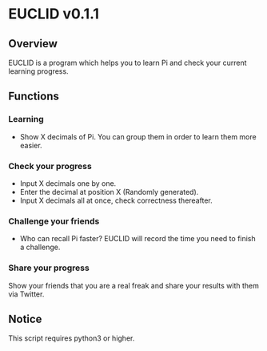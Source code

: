 EUCLID v0.1.1
===========

Overview
--------
EUCLID is a program which helps you to learn Pi and check your current learning progress.

Functions
---------
### Learning
- Show X decimals of Pi. You can group them in order to learn them more easier.

### Check your progress
- Input X decimals one by one.
- Enter the decimal at position X (Randomly generated).
- Input X decimals all at once, check correctness thereafter.

### Challenge your friends
- Who can recall Pi faster? EUCLID will record the time you need to finish a challenge.

### Share your progress
Show your friends that you are a real freak and share your results with them via Twitter.

Notice
------
This script requires python3 or higher.

